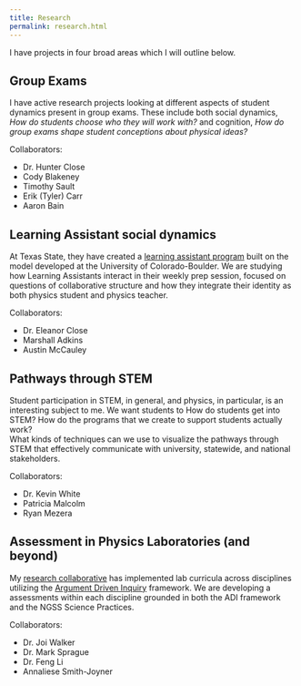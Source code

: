 ```yaml
---
title: Research
permalink: research.html
---
```


I have projects in four broad areas which I will outline below.

## Group Exams
I have active research projects looking at different aspects of student dynamics present in group exams.  These include both social dynamics, *How do students choose who they will work with?* and cognition, *How do group exams shape student conceptions about physical ideas?*

Collaborators:
- Dr. Hunter Close
- Cody Blakeney
- Timothy Sault
- Erik (Tyler) Carr
- Aaron Bain

## Learning Assistant social dynamics
At Texas State, they have created a [learning assistant program](http://www.learningassistantalliance.org) built on the model developed at the University of Colorado-Boulder.  We are studying how Learning Assistants interact in their weekly prep session, focused on questions of collaborative structure and how they integrate their identity as both physics student and physics teacher.

Collaborators:
- Dr. Eleanor Close
- Marshall Adkins
- Austin McCauley

## Pathways through STEM
Student participation in STEM, in general, and physics, in particular, is an interesting subject to me.  We want students to 
How do students get into STEM?  How do the programs that we create to support students actually work?  
What kinds of techniques can we use to visualize the pathways through STEM that effectively communicate with university, statewide, and national stakeholders.

Collaborators:
- Dr. Kevin White
- Patricia Malcolm
- Ryan Mezera

## Assessment in Physics Laboratories (and beyond)
My [research collaborative](http://stemcore.ecu.edu) has implemented lab curricula across disciplines utilizing the [Argument Driven Inquiry](http://dx.doi.gov/10.1021/ed100622h) framework.  We are developing a assessments within each discipline grounded in both the ADI framework and the NGSS Science Practices.

Collaborators:
- Dr. Joi Walker
- Dr. Mark Sprague
- Dr. Feng Li
- Annaliese Smith-Joyner
